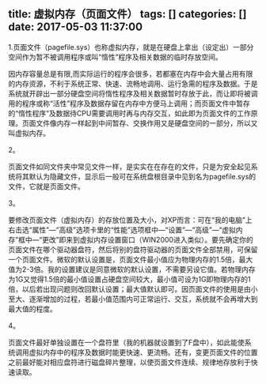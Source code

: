 title: 虚拟内存（页面文件）
tags: []
categories: []
date: 2017-05-03 11:37:00
---

1.页面文件（pagefile.sys）也称虚拟内存，就是在硬盘上拿出（设定出）一部分空间作为暂不被调用程序或叫“惰性”程序及相关数据的临时存放空间。

<!-- more -->

因内存容量总是有限,而实际运行的程序会很多，若都塞在内存中会大量占用有限的内存资源，不利于系统正常、快速、流畅地调用、运行急需的程序及数据。于是系统就开辟出一部分硬盘空间将惰性程序及相关数据暂时存放于此，而让即将被调用的程序或称“活性”程序及数据存留在内存中方便马上调用；而页面文件中暂存的“惰性程序”及数据待CPU需要调用时再与内存交互，如此即为页面文件的工作原理。页面文件像内存一样起到中间暂存、交换作用又是硬盘空间的一部分，所以又叫虚拟内存。

 

2。

页面文件如同文件夹中常见文件一样，是实实在在存在的文件，只是为安全起见系统将其默认为隐藏文件，显示后一般可在系统盘根目录中见到名为pagefile.sys的文件，它就是页面文件。

 

3。

要修改页面文件（虚拟内存）的存放位置及大小，对XP而言：可在“我的电脑”上右击选“属性”—“高级”选项卡里的“性能”选项框中—“设置”—“高级”—“虚拟内存”框中—“更改”即来到虚拟内存设置窗口（WIN2000进入类似）。要先确定你的页面文件在哪个驱动器盘符，然后将别的盘符驱动器的页面文件全部禁用，可保留一个页面文件。微软的默认设置是，页面文件最小值应为物理内存的1.5倍，最大值为2-3倍。我的设置建议是同意微软的默认设置，不需要另设它值。若物理内存为1G又觉得1.5倍的最小值设置占硬盘空间较大，最小值可设为1G即物理内存的1倍，以后若出现问题则改回默认设置；最大值默认即可。因页面文件的使用是由小至大、逐渐增加的过程，若最小值范围内可正常运行、交互，系统就不会再增大到最大值的程度。

 

4。

页面文件最好单独设置在一个盘符里（我的机器就设置到了F盘中），如此能使系统调用虚拟内存中的程序及数据时能更快速、更流畅。还有，变更页面文件的位置之前最好能对相应盘符进行磁盘碎片整理，以使页面文件连续、规律地存放利于快速读取。

 